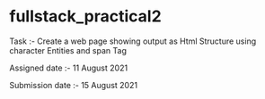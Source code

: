 # fullstack_practical2
Task :- Create a web page showing output as Html Structure using character Entities and span Tag

Assigned date :- 11 August 2021

Submission date :- 15 August 2021
